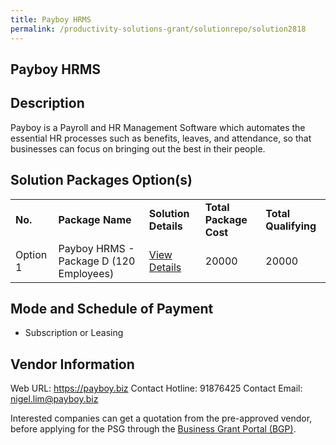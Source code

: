```yaml
---
title: Payboy HRMS
permalink: /productivity-solutions-grant/solutionrepo/solution2818
---
```


## Payboy HRMS

## Description

Payboy is a Payroll and HR Management Software which automates the essential HR processes such as benefits, leaves, and attendance, so that businesses can focus on bringing out the best in their people.

## Solution Packages Option(s)

<table>
<tr>
<td><b>No.</b></td>
<td><b>Package Name</b></td>
<td><b>Solution Details</b></td>
<td><b>Total Package Cost</b></td>
<td><b>Total Qualifying</b></td>
</tr>
<tr>
<td>Option 1</td>
<td>Payboy HRMS - Package D (120 Employees)</td>
<td><a href='https://www.gobusiness.gov.sg/images/psg/Payboy_HRMS_20210492_Desensitised_Annex_3_Part_4.pdf'>View Details</a></td>
<td>20000</td>
<td>20000</td>
</tr>
</table>

## Mode and Schedule of Payment

 - Subscription or Leasing

## Vendor Information

 Web URL: https://payboy.biz 
Contact Hotline: 91876425 
Contact Email: nigel.lim@payboy.biz 


Interested companies can get a quotation from the pre-approved vendor, before applying for the PSG through the <a href='https://www.businessgrants.gov.sg/'>Business Grant Portal (BGP)</a>.
<script src="/jquery/resize-tables.js"></script>
